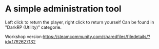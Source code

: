 # A simple administration tool
Left click to return the player, right click to return yourself
Can be found in "DarkRP (Utility)" categorie.

Workshop version:https://steamcommunity.com/sharedfiles/filedetails/?id=1792627132
